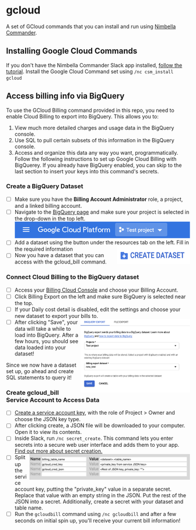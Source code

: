 # gcloud

A set of GCloud commands that you can install and run using [Nimbella Commander](https://nimbella.com/resources-commander/overview).

## Installing Google Cloud Commands

If you don't have the Nimbella Commander Slack app installed, [follow the tutorial](https://nimbella.com/resources-commander/quickstart#quickstart-guide).
Install the Google Cloud Command set using `/nc csm_install gcloud`

## Access billing info via BigQuery

To use the GCloud Billing command provided in this repo, you need to enable Cloud Billing to export into BigQuery. This allows you to:

1. View much more detailed charges and usage data in the BigQuery console.
2. Use SQL to pull certain subsets of this information in the BigQuery console.
3. Access and organize this data any way you want, programmatically.
   Follow the following instructions to set up Google Cloud Billing with BigQuerey. If you already have BigQuery enabled, you can skip to the last section to insert your keys into this command's secrets.

### Create a BigQuery Dataset

- [ ] Make sure you have the **Billing Account Administrator** role, a project, and a linked billing account.
- [ ] Navigate to the [BigQuery page](https://console.cloud.google.com/bigquery) and make sure your project is selected in the drop-down in the top left.
      ![select_project_gcloud.png](https://raw.githubusercontent.com/nimbella/command-sets/master/gcloud/screenshots/select_project_gcloud.png)
- [ ] Add a dataset using the button under the resources tab on the left. Fill in the required information <img align="right" width=200 height=50 src="https://raw.githubusercontent.com/nimbella/command-sets/master/gcloud/screenshots/create_dataset_gcloud.png">
- [ ] Now you have a dataset that you can access with the gcloud_bill command.

### Connect Cloud Billing to the BigQuery dataset

- [ ] Access your [Billing Cloud Console](https://console.cloud.google.com/billing/) and choose your Billing Account.
- [ ] Click Billing Export on the left and make sure BigQuery is selected near the top.
- [ ] If your Daily cost detail is disabled, edit the settings and choose your new dataset to export your bills to. <img align="right" width=300 height=200 src="https://raw.githubusercontent.com/nimbella/command-sets/master/gcloud/screenshots/export_dataset_gcloud.png">
- [ ] After clicking "Save", your data will take a while to load into BigQuery. After a few hours, you should see data loaded into your dataset!

Since we now have a dataset set up, go ahead and create SQL statements to query it!

### Create gcloud_bill Service Account to Access Data

- [ ] [Create a service account key](https://console.cloud.google.com/apis/credentials/serviceaccountkey), with the role of Project > Owner and choose the JSON key type.
- [ ] After clicking create, a JSON file will be downloaded to your computer. Open it to view its contents.
- [ ] Inside Slack, run `/nc secret_create`. This command lets you enter secrets into a secure web user interface and adds them to your app. [Find out more about secret creation.](https://nimbella.com/resources-commander/guide#secrets)<img align="right" width=440 height=70 src="https://raw.githubusercontent.com/nimbella/command-sets/master/gcloud/screenshots/secret_creation_gcloud.png">
- [ ] Split up the service account key, putting the "private_key" value in a separate secret. Replace that value with an empty string in the JSON. Put the rest of the JSON into a secret. Additionally, create a secret with your dataset and table name.
- [ ] Run the `gcloudbill` command using `/nc gcloudbill` and after a few seconds on initial spin up, you'll receive your current bill information!
